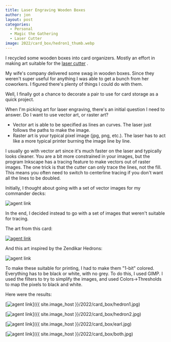 ```yaml
---
title: Laser Engraving Wooden Boxes
author: jon
layout: post
categories:
  - Personal
  - Magic the Gathering
  - Laser Cutter
image: 2022/card_box/hedron1_thumb.webp
---
```


I recycled some wooden boxes into card organizers. Mostly an effort in making art suitable for the [laser cutter](/categories.html#Laser-Cutter) .

My wife's company delivered some swag in wooden boxes. Since they weren't super useful for anything I was able to get a bunch from her coworkers. I figured there's plenty of things I could do with them.

Well, I finally got a chance to decorate a pair to use for card storage as a quick project.

When I'm picking art for laser engraving, there's an initial question I need to answer. Do I want to use vector art, or raster art?

* Vector art is able to be specified as lines an curves. The laser just follows the paths to make the image.
* Raster art is your typical pixel image (jpg, png, etc.). The laser has to act like a more typical printer burning the image line by line.

I usually go with vector art since it's much faster on the laser and typically looks cleaner. You are a bit more constrained in your images, but the program Inkscape has a tracing feature to make vectors out of raster images. The one trick is that the cutter can only trace the lines, not the fill. This means you often need to switch to centerline tracing if you don't want all the lines to be doubled.

Initially, I thought about going with a set of vector images for my commander decks:

<img class="center" src="{{ site.image_host }}/2022/card_box/cmders.svg" alt="agent link">

In the end, I decided instead to go with a set of images that weren't suitable for tracing.

The art from this card:

[<img class="center" src="https://c1.scryfall.com/file/scryfall-cards/large/front/c/3/c3bbf567-bdb4-4f88-906c-eb1503c02d9f.jpg" alt="agent link">](https://scryfall.com/card/ust/108/earl-of-squirrel)

And this art inspired by the Zendikar Hedrons:

<img class="center" src="{{ site.image_host }}/2022/card_box/hedron_reference.jpg" alt="agent link">

To make these suitable for printing, I had to make them "1-bit" colored. Everything has to be black or white, with no grey. To do this, I used GIMP. I used the filters to try to simplify the images, and used Colors->Thresholds to map the pixels to black and white.

Here were the results:

[<img class="center" src="{{ site.image_host }}/2022/card_box/hedron1_thumb.webp" alt="agent link">]({{ site.image_host }}/2022/card_box/hedron1.jpg)

[<img class="center" src="{{ site.image_host }}/2022/card_box/hedron2_thumb.webp" alt="agent link">]({{ site.image_host }}/2022/card_box/hedron2.jpg)

[<img class="center" src="{{ site.image_host }}/2022/card_box/earl_thumb.webp" alt="agent link">]({{ site.image_host }}/2022/card_box/earl.jpg)

[<img class="center" src="{{ site.image_host }}/2022/card_box/both_thumb.webp" alt="agent link">]({{ site.image_host }}/2022/card_box/both.jpg)

